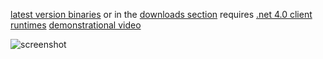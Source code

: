 [latest version binaries](http://dl.dropbox.com/u/6281166/ace.of.spades.v26.trainer.v1.4.rar) or in the [downloads section](https://github.com/apeape/trainer/archives/master)
requires [.net 4.0 client runtimes](http://www.microsoft.com/downloads/en/details.aspx?FamilyID=5765d7a8-7722-4888-a970-ac39b33fd8ab)
[demonstrational video](http://www.youtube.com/watch?v=9qhrLBtcALY)

![screenshot](http://dl.dropbox.com/u/6281166/aceofspades_ragequit.png)